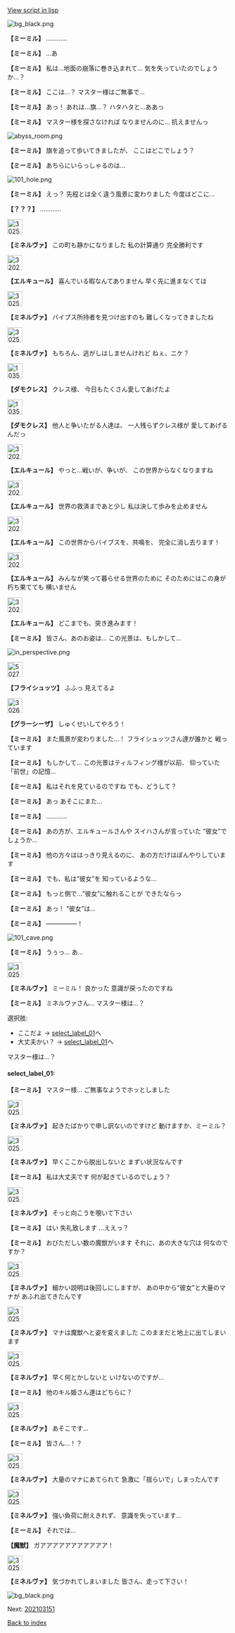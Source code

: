 [View script in lisp](../scripts/202103141.txt)

![bg_black.png](../images/backgrounds/bg_black.png)

**【ミーミル】**
…………

**【ミーミル】**
…あ

**【ミーミル】**
私は…地面の崩落に巻き込まれて…
気を失っていたのでしょうか…？

**【ミーミル】**
ここは…？
マスター様はご無事で…

**【ミーミル】**
あっ！
あれは…旗…？
ハタハタと…ああっ

**【ミーミル】**
マスター様を探さなければ
なりませんのに…
抗えませんっ

![abyss_room.png](../images/backgrounds/abyss_room.png)

**【ミーミル】**
旗を追って歩いてきましたが、
ここはどこでしょう？

**【ミーミル】**
あちらにいらっしゃるのは…

![101_hole.png](../images/backgrounds/101_hole.png)

**【ミーミル】**
えっ？
先程とは全く違う風景に変わりました
今度はどこに…

**【？？？】**
…………

<img src="../images/units/302511.png" alt="302511.png" height="34"/>

**【ミネルヴァ】**
この町も静かになりました
私の計算通り
完全勝利です

<img src="../images/units/3202511.png" alt="3202511.png" height="34"/>

**【エルキュール】**
喜んでいる暇なんてありません
早く先に進まなくては

<img src="../images/units/302511.png" alt="302511.png" height="34"/>

**【ミネルヴァ】**
バイブス所持者を見つけ出すのも
難しくなってきましたね

<img src="../images/units/302511.png" alt="302511.png" height="34"/>

**【ミネルヴァ】**
もちろん、逃がしはしませんけれど
ねぇ、ニケ？

<img src="../images/units/103511.png" alt="103511.png" height="34"/>

**【ダモクレス】**
クレス様、
今日もたくさん愛してあげたよ

<img src="../images/units/103511.png" alt="103511.png" height="34"/>

**【ダモクレス】**
他人と争いたがる人達は、
一人残らずクレス様が
愛してあげるんだっ

<img src="../images/units/3202511.png" alt="3202511.png" height="34"/>

**【エルキュール】**
やっと…戦いが、争いが、
この世界からなくなりますね

<img src="../images/units/3202511.png" alt="3202511.png" height="34"/>

**【エルキュール】**
世界の救済まであと少し
私は決して歩みを止めません

<img src="../images/units/3202511.png" alt="3202511.png" height="34"/>

**【エルキュール】**
この世界からバイブスを、共鳴を、
完全に消し去ります！

<img src="../images/units/3202511.png" alt="3202511.png" height="34"/>

**【エルキュール】**
みんなが笑って暮らせる世界のために
そのためにはこの身が朽ち果てても
構いません

<img src="../images/units/3202511.png" alt="3202511.png" height="34"/>

**【エルキュール】**
どこまでも、突き進みます！

**【ミーミル】**
皆さん、あのお姿は…
この光景は、もしかして…

![in_perspective.png](../images/backgrounds/in_perspective.png)

<img src="../images/units/502711.png" alt="502711.png" height="34"/>

**【フライシュッツ】**
ふふっ
見えてるよ

<img src="../images/units/302611.png" alt="302611.png" height="34"/>

**【グラーシーザ】**
しゅくせいしてやろう！

**【ミーミル】**
また風景が変わりました…！
フライシュッツさん達が誰かと
戦っています

**【ミーミル】**
もしかして…
この光景はティルフィング様が以前、
仰っていた「前世」の記憶…

**【ミーミル】**
私はそれを見ているのですね
でも、どうして？

**【ミーミル】**
あっ
あそこにまた…

**【ミーミル】**
…………

**【ミーミル】**
あの方が、エルキュールさんや
スイハさんが言っていた
“彼女”でしょうか…

**【ミーミル】**
他の方々ははっきり見えるのに、
あの方だけはぼんやりしています

**【ミーミル】**
でも、私は“彼女”を
知っているような…

**【ミーミル】**
もっと側で…“彼女”に触れることが
できたならっ

**【ミーミル】**
あっ！
“彼女”は…

**【ミーミル】**
―――――！

![101_cave.png](../images/backgrounds/101_cave.png)

**【ミーミル】**
うぅっ…
あ…

<img src="../images/units/302511.png" alt="302511.png" height="34"/>

**【ミネルヴァ】**
ミーミル！
良かった
意識が戻ったのですね

**【ミーミル】**
ミネルヴァさん…
マスター様は…？

選択肢:
- ここだよ → [select_label_01](#select_label_01)へ
- 大丈夫かい？ → [select_label_01](#select_label_01)へ

マスター様は…？

#### select_label_01:

**【ミーミル】**
マスター様…
ご無事なようでホッとしました

<img src="../images/units/302511.png" alt="302511.png" height="34"/>

**【ミネルヴァ】**
起きたばかりで申し訳ないのですけど
動けますか、ミーミル？

<img src="../images/units/302511.png" alt="302511.png" height="34"/>

**【ミネルヴァ】**
早くここから脱出しないと
まずい状況なんです

**【ミーミル】**
私は大丈夫です
何が起きているのでしょう？

<img src="../images/units/302511.png" alt="302511.png" height="34"/>

**【ミネルヴァ】**
そっと向こうを覗いて下さい

**【ミーミル】**
はい
失礼致します
…ええっ？

**【ミーミル】**
おびただしい数の魔獣がいます
それに、あの大きな穴は
何なのですか？

<img src="../images/units/302511.png" alt="302511.png" height="34"/>

**【ミネルヴァ】**
細かい説明は後回しにしますが、
あの中から“彼女”と大量のマナが
あふれ出てきたんです

<img src="../images/units/302511.png" alt="302511.png" height="34"/>

**【ミネルヴァ】**
マナは魔獣へと姿を変えました
このままだと地上に出てしまいます

<img src="../images/units/302511.png" alt="302511.png" height="34"/>

**【ミネルヴァ】**
早く何とかしないと
いけないのですが…

**【ミーミル】**
他のキル姫さん達はどちらに？

<img src="../images/units/302511.png" alt="302511.png" height="34"/>

**【ミネルヴァ】**
あそこです…

**【ミーミル】**
皆さん…！？

<img src="../images/units/302511.png" alt="302511.png" height="34"/>

**【ミネルヴァ】**
大量のマナにあてられて
急激に「揺らいで」しまったんです

<img src="../images/units/302511.png" alt="302511.png" height="34"/>

**【ミネルヴァ】**
強い負荷に耐えきれず、
意識を失っています…

**【ミーミル】**
それでは…

**【魔獣】**
ガアアアアアアアアアアア！

<img src="../images/units/302511.png" alt="302511.png" height="34"/>

**【ミネルヴァ】**
気づかれてしまいました
皆さん、走って下さい！

![bg_black.png](../images/backgrounds/bg_black.png)


Next: [202103151](202103151.md)

[Back to index](index.md)
